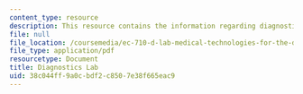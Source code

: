 ```yaml
---
content_type: resource
description: This resource contains the information regarding diagnostics lab.
file: null
file_location: /coursemedia/ec-710-d-lab-medical-technologies-for-the-developing-world-spring-2010/38c044ff9a0cbdf2c8507e38f665eac9_MITEC_710S10_labonchp_hmwk.pdf
file_type: application/pdf
resourcetype: Document
title: Diagnostics Lab
uid: 38c044ff-9a0c-bdf2-c850-7e38f665eac9
---
```


